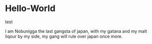 # Hello-World
test

I am Nobunigga the last gangsta of japan, with my gatana and my malt liqour by my side, 
my gang will rule over japan once more.
